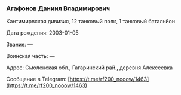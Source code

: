 ### Агафонов Даниил Владимирович

Кантимирвская дивизия, 12 танковый полк, 1 танковый батальйон

Дата рождения: 2003-01-05

Звание: —

Воинская часть: —

Адрес: Смоленская обл., Гагаринский рай., деревня Алексеевка

Сообщение в Telegram: [https://t.me/rf200_nooow/1463](https://t.me/rf200_nooow/1463)
